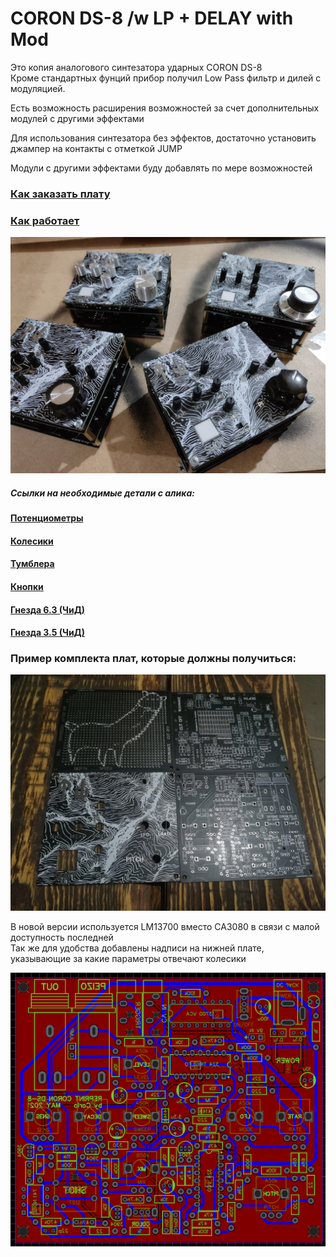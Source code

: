 # CORON DS-8 /w LP + DELAY with Mod

Это копия аналогового синтезатора ударных CORON DS-8<br>
Кроме стандартных фунций прибор получил Low Pass фильтр и дилей с модуляцией.

Есть возможность расширения возможностей за счет дополнительных модулей с другими эффектами

Для использования синтезатора без эффектов, достаточно установить джампер на контакты с отметкой JUMP

Модули с другими эффектами буду добавлять по мере возможностей<br>

### [Как заказать плату](https://github.com/EugeneCarlo/OVERLY-LOWERLY-Guitar-Pedal/blob/main/How%20to%20get%20PCB/README.md)

### [Как работает](https://github.com/EugeneCarlo/coron-ds8-super-huevo-edition/blob/main/How%20it%20works/README.md)

 
![CORON_DS8](https://github.com/EugeneCarlo/coron-ds8-super-huevo-edition/blob/main/Image/YwKnsgYQ7no.jpg)



##### Ссылки на необходимые детали с алика:

#### [Потенциометры](https://aliexpress.ru/item/1871188517.html)
#### [Колесики](https://aliexpress.ru/item/4000702166610.html)
#### [Тумблера](https://aliexpress.ru/item/32723119383.html)
#### [Кнопки](https://aliexpress.ru/item/4000224636043.html)
#### [Гнезда 6.3 (ЧиД)](https://www.chipdip.ru/product/st-008s-05)
#### [Гнезда 3.5 (ЧиД)](https://www.chipdip.ru/product/st-215n-04)


### Пример комплекта плат, которые должны получиться:
![Пример плат](https://github.com/EugeneCarlo/coron-ds8-super-huevo-edition/blob/main/Image/F3CKZTPLIhw.jpg)

В новой версии используется LM13700 вместо CA3080 в связи с малой доступность последней
<br>
Так же для удобства добавлены надписи на нижней плате, указывающие за какие параметры отвечают колесики<br>

![pcb](Image/Screenshot_99.png)
